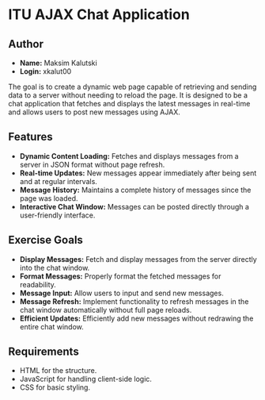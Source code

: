 # ITU AJAX Chat Application

## Author

- **Name:** Maksim Kalutski
- **Login:** xkalut00

The goal is to create a dynamic web page capable of retrieving and sending data to a server without needing to
reload the page. It is designed to be a chat application that fetches and displays the latest messages in real-time and
allows users to post new messages using AJAX.

## Features

- **Dynamic Content Loading:** Fetches and displays messages from a server in JSON format without page refresh.
- **Real-time Updates:** New messages appear immediately after being sent and at regular intervals.
- **Message History:** Maintains a complete history of messages since the page was loaded.
- **Interactive Chat Window:** Messages can be posted directly through a user-friendly interface.

## Exercise Goals

- **Display Messages:** Fetch and display messages from the server directly into the chat window.
- **Format Messages:** Properly format the fetched messages for readability.
- **Message Input:** Allow users to input and send new messages.
- **Message Refresh:** Implement functionality to refresh messages in the chat window automatically without full page
  reloads.
- **Efficient Updates:** Efficiently add new messages without redrawing the entire chat window.

## Requirements

- HTML for the structure.
- JavaScript for handling client-side logic.
- CSS for basic styling.

